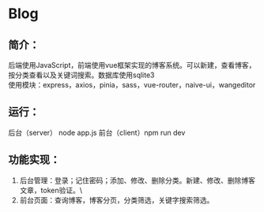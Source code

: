 # Blog

## 简介：
后端使用JavaScript，前端使用vue框架实现的博客系统。可以新建，查看博客，按分类查看以及关键词搜索。数据库使用sqlite3\
使用模块：express，axios，pinia，sass，vue-router，naive-ui，wangeditor

## 运行：
后台（server） node app.js  前台（client）npm run dev

## 功能实现：
1. 后台管理：登录；记住密码；添加、修改、删除分类。新建、修改、删除博客文章，token验证。\
2. 前台页面：查询博客，博客分页，分类筛选，关键字搜索筛选。




